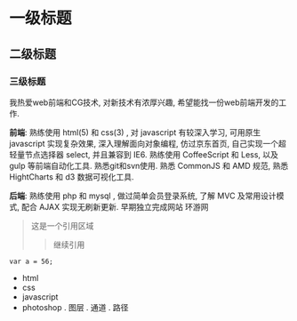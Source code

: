 # 一级标题
## 二级标题
### 三级标题

我热爱web前端和CG技术, 对新技术有浓厚兴趣, 希望能找一份web前端开发的工作.

__前端__: 熟练使用 html(5) 和 css(3) , 对 javascript 有较深入学习, 可用原生 javascript 实现复杂效果, 深入理解面向对象编程, 仿过京东首页, 自己实现一个超轻量节点选择器 select, 并且兼容到 IE6. 熟练使用 CoffeeScript 和 Less, 以及 gulp 等前端自动化工具. 熟悉git和svn使用. 熟悉 CommonJS 和 AMD 规范, 熟悉 HightCharts 和 d3 数据可视化工具.

__后端__: 熟练使用 php 和 mysql , 做过简单会员登录系统, 了解 MVC 及常用设计模式, 配合 AJAX 实现无刷新更新. 早期独立完成网站 环游网

> 这是一个引用区域
>> 继续引用

```var a = 56;```

* html
* css
* javascript
* photoshop
	. 图层
	. 通道
	. 路径
